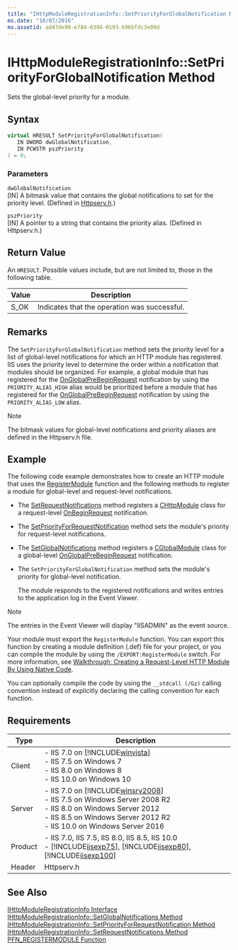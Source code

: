 ```yaml
---
title: "IHttpModuleRegistrationInfo::SetPriorityForGlobalNotification Method"
ms.date: "10/07/2016"
ms.assetid: ad47de99-e784-6394-0193-696bfdc3e89d
---
```

# IHttpModuleRegistrationInfo::SetPriorityForGlobalNotification Method
Sets the global-level priority for a module.  
  
## Syntax  
  
```cpp  
virtual HRESULT SetPriorityForGlobalNotification(  
   IN DWORD dwGlobalNotification,  
   IN PCWSTR pszPriority  
) = 0;  
```  
  
### Parameters  
 `dwGlobalNotification`  
 [IN] A bitmask value that contains the global notifications to set for the priority level. (Defined in [Httpserv.h](../../web-development-reference/native-code-api-reference/request-processing-constants.md).)  
  
 `pszPriority`  
 [IN] A pointer to a string that contains the priority alias. (Defined in Httpserv.h.)  
  
## Return Value  
 An `HRESULT`. Possible values include, but are not limited to, those in the following table.  
  
|Value|Description|  
|-----------|-----------------|  
|S_OK|Indicates that the operation was successful.|  
  
## Remarks  
 The `SetPriorityForGlobalNotification` method sets the priority level for a list of global-level notifications for which an HTTP module has registered. IIS uses the priority level to determine the order within a notification that modules should be organized. For example, a global module that has registered for the [OnGlobalPreBeginRequest](../../web-development-reference/native-code-api-reference/cglobalmodule-onglobalprebeginrequest-method.md) notification by using the `PRIORITY_ALIAS_HIGH` alias would be prioritized before a module that has registered for the [OnGlobalPreBeginRequest](../../web-development-reference/native-code-api-reference/cglobalmodule-onglobalprebeginrequest-method.md) notification by using the `PRIORITY_ALIAS_LOW` alias.  
  
> [!NOTE]
>  The bitmask values for global-level notifications and priority aliases are defined in the Httpserv.h file.  
  
## Example  
 The following code example demonstrates how to create an HTTP module that uses the [RegisterModule](../../web-development-reference/native-code-api-reference/pfn-registermodule-function.md) function and the following methods to register a module for global-level and request-level notifications.  
  
- The [SetRequestNotifications](../../web-development-reference/native-code-api-reference/ihttpmoduleregistrationinfo-setrequestnotifications-method.md) method registers a [CHttpModule](../../web-development-reference/native-code-api-reference/chttpmodule-class.md) class for a request-level [OnBeginRequest](../../web-development-reference/native-code-api-reference/chttpmodule-onbeginrequest-method.md) notification.  
  
- The [SetPriorityForRequestNotification](../../web-development-reference/native-code-api-reference/ihttpmoduleregistrationinfo-setpriorityforrequestnotification-method.md) method sets the module's priority for request-level notifications.  
  
- The [SetGlobalNotifications](../../web-development-reference/native-code-api-reference/ihttpmoduleregistrationinfo-setglobalnotifications-method.md) method registers a [CGlobalModule](../../web-development-reference/native-code-api-reference/cglobalmodule-class.md) class for a global-level [OnGlobalPreBeginRequest](../../web-development-reference/native-code-api-reference/cglobalmodule-onglobalprebeginrequest-method.md) notification.  
  
- The `SetPriorityForGlobalNotification` method sets the module's priority for global-level notification.  
  
  The module responds to the registered notifications and writes entries to the application log in the Event Viewer.  
  
> [!NOTE]
> The entries in the Event Viewer will display "IISADMIN" as the event source.  
  
<!-- TODO: review snippet reference  [!CODE [IHttpModuleRegistrationInfoSetPriorityForGlobalNotification#1](IHttpModuleRegistrationInfoSetPriorityForGlobalNotification#1)]  -->  
  
 Your module must export the `RegisterModule` function. You can export this function by creating a module definition (.def) file for your project, or you can compile the module by using the `/EXPORT:RegisterModule` switch. For more information, see [Walkthrough: Creating a Request-Level HTTP Module By Using Native Code](../../web-development-reference/native-code-development-overview/walkthrough-creating-a-request-level-http-module-by-using-native-code.md).  
  
 You can optionally compile the code by using the `__stdcall (/Gz)` calling convention instead of explicitly declaring the calling convention for each function.  
  
## Requirements  
  
|Type|Description|  
|----------|-----------------|  
|Client|-   IIS 7.0 on [!INCLUDE[winvista](../../wmi-provider/includes/winvista-md.md)]<br />-   IIS 7.5 on Windows 7<br />-   IIS 8.0 on Windows 8<br />-   IIS 10.0 on Windows 10|  
|Server|-   IIS 7.0 on [!INCLUDE[winsrv2008](../../wmi-provider/includes/winsrv2008-md.md)]<br />-   IIS 7.5 on Windows Server 2008 R2<br />-   IIS 8.0 on Windows Server 2012<br />-   IIS 8.5 on Windows Server 2012 R2<br />-   IIS 10.0 on Windows Server 2016|  
|Product|-   IIS 7.0, IIS 7.5, IIS 8.0, IIS 8.5, IIS 10.0<br />-   [!INCLUDE[iisexp75](../../web-development-reference/native-code-api-reference/includes/iisexp75-md.md)], [!INCLUDE[iisexp80](../../web-development-reference/native-code-api-reference/includes/iisexp80-md.md)], [!INCLUDE[iisexp100](../../web-development-reference/native-code-api-reference/includes/iisexp100-md.md)]|  
|Header|Httpserv.h|  
  
## See Also  
 [IHttpModuleRegistrationInfo Interface](../../web-development-reference/native-code-api-reference/ihttpmoduleregistrationinfo-interface.md)   
 [IHttpModuleRegistrationInfo::SetGlobalNotifications Method](../../web-development-reference/native-code-api-reference/ihttpmoduleregistrationinfo-setglobalnotifications-method.md)   
 [IHttpModuleRegistrationInfo::SetPriorityForRequestNotification Method](../../web-development-reference/native-code-api-reference/ihttpmoduleregistrationinfo-setpriorityforrequestnotification-method.md)   
 [IHttpModuleRegistrationInfo::SetRequestNotifications Method](../../web-development-reference/native-code-api-reference/ihttpmoduleregistrationinfo-setrequestnotifications-method.md)   
 [PFN_REGISTERMODULE Function](../../web-development-reference/native-code-api-reference/pfn-registermodule-function.md)